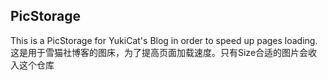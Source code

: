 ## PicStorage
This is a PicStorage for YukiCat's Blog in order to speed up pages loading.   
这是用于雪猫社博客的图床，为了提高页面加载速度。只有Size合适的图片会收入这个仓库
